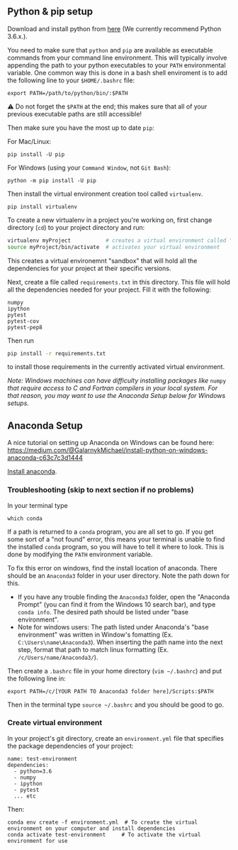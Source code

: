 ## Python & pip setup

Download and install python from [here](https://www.python.org/downloads/) (We currently recommend Python 3.6.x.). 

You need to make sure that `python` and `pip` are available as executable
commands from your command line environment.  This will typically involve
appending the path to your python executables to your `PATH` environmental
variable.  One common way this is done in a bash shell enviroment is to add the
following line to your `$HOME/.bashrc` file:
```
export PATH=/path/to/python/bin/:$PATH
```
:warning: Do not forget the `$PATH` at the end; this makes sure that all of
your previous executable paths are still accessible!

Then make sure you have the most up to date `pip`:

For Mac/Linux:
```
pip install -U pip
```
For Windows (using your `Command Window`, not `Git Bash`):
```
python -m pip install -U pip
```
Then install the virtual environment creation tool called `virtualenv`.
```
pip install virtualenv
```

To create a new virtualenv in a project you're working on, first change
directory (`cd`) to your project directory and run:
```sh
virtualenv myProject           # creates a virtual environment called "myProject" in your current directory
source myProject/bin/activate  # activates your virtual environment
```
This creates a virtual environemnt "sandbox" that will hold all the
dependencies for your project at their specific versions.

Next, create a file called `requirements.txt` in this directory. This file will
hold all the dependencies needed for your project. Fill it with the following: 
```
numpy
ipython
pytest
pytest-cov
pytest-pep8
```

Then run
```sh
pip install -r requirements.txt
```
to install those requirements in the currently activated virtual environment.

*Note: Windows machines can have difficulty installing packages like* `numpy`
*that require access to C and Fortran compilers in your local system.  For that
reason, you may want to use the Anaconda Setup below for Windows setups.*


## Anaconda Setup

A nice tutorial on setting up Anaconda on Windows can be found here:
https://medium.com/@GalarnykMichael/install-python-on-windows-anaconda-c63c7c3d1444

[Install anaconda](https://docs.continuum.io/anaconda/install/). 

### Troubleshooting (skip to next section if no problems)
In your terminal type

```
which conda
```

If a path is returned to a `conda` program, you are all set to go. If you get
some sort of a "not found" error, this means your terminal is unable to find
the installed `conda` program, so you will have to tell it where to look. This
is done by modifying the `PATH` environment variable. 

To fix this error on windows, find the install location of anaconda. There
should be an `Anaconda3` folder in your user directory. Note the path down for
this.
* If you have any trouble finding the `Anaconda3` folder, open the "Anaconda Prompt" (you can find it from the Windows 10 search bar), and type `conda info`. The desired path should be listed under "base environment".
* Note for windows users: The path listed under Anaconda's "base environment" was written in Window's fomatting (Ex. `C:\Users\name\Anaconda3`). When inserting the path name into the next step, format that path to match linux formatting (Ex. `/c/Users/name/Anaconda3/`).


Then create a `.bashrc` file in your home directory (`vim ~/.bashrc`) and
put the following line in:
```
export PATH=/c/[YOUR PATH TO Anaconda3 folder here]/Scripts:$PATH
```
Then in the terminal type `source ~/.bashrc` and you should be good to go.

### Create virtual environment
In your project's git directory, create an `environment.yml` file that
specifies the package dependencies of your project:

```
name: test-environment
dependencies:
  - python=3.6
  - numpy
  - ipython
  - pytest
  ... etc

```
Then:
```
conda env create -f environment.yml  # To create the virtual environment on your computer and install dependencies
conda activate test-environment     # To activate the virtual environment for use
```
